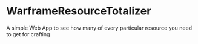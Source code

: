 # WarframeResourceTotalizer
A simple Web App to see how many of every particular resource you need to get for crafting
